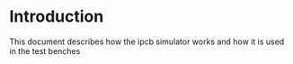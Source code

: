 # Introduction
This document describes how the ipcb simulator works and how it is used in the test benches


